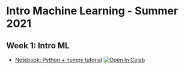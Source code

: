 # Intro Machine Learning - Summer 2021

## Week 1: Intro ML

* [Notebook: Python + numpy tutorial](notebooks/notebooks/1-exploratory-data-analysis.pdf) [![Open In Colab](https://colab.research.google.com/assets/colab-badge.svg)](https://colab.research.google.com/github/ffund/ml-notebooks/blob/master/notebooks/1-python-numpy-tutorial.ipynb)
